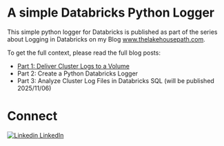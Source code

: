 # A simple Databricks Python Logger

This simple python logger for Databricks is published as part of the series about Logging in Databricks on my Blog www.thelakehousepath.com.

To get the full context, please read the full blog posts: 

- [Part 1: Deliver Cluster Logs to a Volume](https://www.thelakehousepath.com/p/simple-python-logger-framework-for-databricks-part1?r=58nu1d)
- Part 2: Create a Python Databricks Logger
- Part 3: Analyze Cluster Log Files in Databricks SQL (will be published 2025/11/06)

# Connect

[![Linkedin](https://i.sstatic.net/gVE0j.png) LinkedIn]([https://www.linkedin.com/](https://www.linkedin.com/in/martin-debus/))
